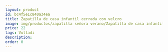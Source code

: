 ```yaml
---
layout: product
id: bc4f5e1c840a34ea
title: Zapatilla de casa infantil cerrada con velcro 
image: img/productos/zapatilla señora verano/Zapatilla de casa infantil cerrada con velcro =22=Vulladi.webp
price: 22
tags: Vulladi
description: 
order: 0
---
```

